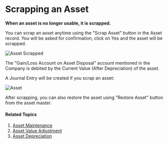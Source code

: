 <!-- add breadcrumbs -->
# Scrapping an Asset

**When an asset is no longer usable, it is scrapped.**

You can scrap an asset anytime using the "Scrap Asset" button in the Asset record. You will be asked for confirmation, click on Yes and the asset will be scrapped.

![Asset Scrapped](/docs/v12/assets/img/asset/asset-scrapped.png)

The "Gain/Loss Account on Asset Disposal" account mentioned in the Company is debited by the Current Value (After Depreciation) of the asset.

A Journal Entry will be created if you scrap an asset:

<img class="screenshot" alt="Asset" src="{{docs_base_url}}/assets/img/asset/scrap-journal-entry.png">

After scrapping, you can also restore the asset using "Restore Asset" button from the asset master.

#### Related Topics
1. [Asset Maintenance](/docs/v12/user/manual/en/asset/asset-maintenance)
1. [Asset Value Adjustment](/docs/v12/user/manual/en/asset/asset-value-adjustment)
1. [Asset Depreciation](/docs/v12/user/manual/en/asset/asset-depreciation)
